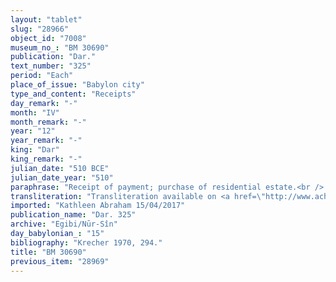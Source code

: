 ```yaml
---
layout: "tablet"
slug: "28966"
object_id: "7008"
museum_no_: "BM 30690"
publication: "Dar."
text_number: "325"
period: "Each"
place_of_issue: "Babylon city"
type_and_content: "Receipts"
day_remark: "-"
month: "IV"
month_remark: "-"
year: "12"
year_remark: "-"
king: "Dar"
king_remark: "-"
julian_date: "510 BCE"
julian_date_year: "510"
paraphrase: "Receipt of payment; purchase of residential estate.<br /> <strong>A<sub>1</sub></strong> and his mother <strong><sup>f</sup>A<sub>2</sub></strong> sell their built-on plot (<em>bīt ep&scaron;u</em>) located at the Nab&ucirc; Gate in &Scaron;ahrīnu, measuring 9 sq. r (c. 110,25 m<sup>2</sup>), to <strong>B</strong>. Details for the localization of this plot are provided: its upper long side in the East borders on <strong>B</strong>&rsquo;s (the buyer&rsquo;s) house, the upper front in the North is adjacent to the wide street (<em>sūqu rap&scaron;u</em>) and the lower front in the South borders on <strong>C</strong>&rsquo;s house. In a fragmentary passage, the purchase price is calculated at a ratio of 2/3 minas and 8 shekels per each sq. r (12,25 m<sup>2</sup>) of land and accordingly fixed at 7 minas and 15 shekels of silver. To this a supplementary payment (<em>atru</em>) of [9?] shekels of silver is added. <strong>A<sub>1</sub></strong> and his mother <strong><sup>f</sup>A<sub>2</sub></strong> acknowledge that they have received in total 7 1/3 minas and 4 shekels (i.e. 7 minas and 24 shekels) of silver from <strong>B</strong>, as a consequence of the sale of their plot (<em>bītu</em>). The area will be measured: should it be found larger or smaller than what was originally calculated, they will compensate each other according to the field-price ratio they agreed upon. Names of 9 witnesses and the scribe.<br /> &nbsp;<br /> <strong>A<sub>1</sub></strong> = Nab&ucirc;-bēlu-kalamu/Nab&ucirc;-ēṭir-nap&scaron;āti//La-kubburu; <strong><sup>f</sup>A<sub>2 </sub></strong>= <sup>f</sup>Inbāya/Nab&ucirc;-mukīn-apli//&Scaron;ig&ucirc;a, mother of <strong>A<sub>1</sub></strong>; <strong>B</strong> = Marduk-nāṣir-apli/Itti-Marduk-balāṭu//Egibi; <strong>C</strong> = Nab&ucirc;-mukīn-zēri/Ina-tē&scaron;&ecirc;-ēṭir//&Scaron;ama&scaron;-abārī"
transliteration: "Transliteration available on <a href=\"http://www.achemenet.com/en/item/?/textual-sources/texts-by-regions/babylonia/babylon/1659318\" target=\"_blank\">Achemenet</a>"
imported: "Kathleen Abraham 15/04/2017"
publication_name: "Dar. 325"
archive: "Egibi/Nūr-Sîn"
day_babylonian_: "15"
bibliography: "Krecher 1970, 294."
title: "BM 30690"
previous_item: "28969"
---
```

